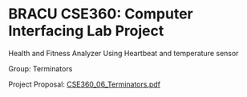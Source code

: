 # BRACU CSE360: Computer Interfacing Lab Project
Health and Fitness Analyzer Using Heartbeat and temperature sensor

Group: Terminators
 
Project Proposal: [CSE360_06_Terminators.pdf](https://github.com/ShariaAfrin/COMPUTER-INTERFACING/files/9001985/CSE360_06_Terminators.pdf)

